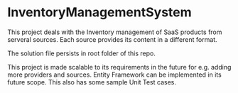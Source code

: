 # InventoryManagementSystem

This project deals with the Inventory management of SaaS products from serveral sources. Each source provides its content in a different format.

The solution file persists in root folder of this repo.

This project is made scalable to its requirements in the future for e.g. adding more providers and sources.
Entity Framework can be implemented in its future scope. 
This also has some sample Unit Test cases.
